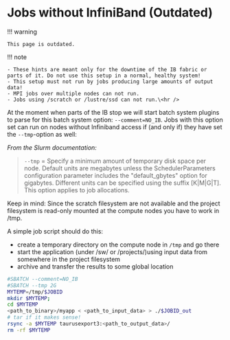 # Jobs without InfiniBand (Outdated)

!!! warning

    This page is outdated.

!!! note

    - These hints are meant only for the downtime of the IB fabric or
    parts of it. Do not use this setup in a normal, healthy system!
    - This setup must not run by jobs producing large amounts of output
    data!
    - MPI jobs over multiple nodes can not run.
    - Jobs using /scratch or /lustre/ssd can not run.\<hr />

At the moment when parts of the IB stop we will start batch system plugins to parse for this batch
system option: `--comment=NO_IB`. Jobs with this option set can run on nodes without
Infiniband access if (and only if) they have set the `--tmp`-option as well:

*From the Slurm documentation:*

>`--tmp` = Specify a minimum amount of temporary disk space per node.
>Default units are megabytes unless the SchedulerParameters configuration
>parameter includes the "default_gbytes" option for gigabytes. Different
>units can be specified using the suffix \[K\|M\|G\|T\]. This option
>applies to job allocations.

Keep in mind: Since the scratch filesystem are not available and the
project filesystem is read-only mounted at the compute nodes you have
to work in /tmp.

A simple job script should do this:

- create a temporary directory on the compute node in `/tmp` and go
  there
- start the application (under /sw/ or /projects/)using input data
  from somewhere in the project filesystem
- archive and transfer the results to some global location

```Bash
#SBATCH --comment=NO_IB
#SBATCH --tmp 2G
MYTEMP=/tmp/$JOBID
mkdir $MYTEMP;
cd $MYTEMP
<path_to_binary>/myapp < <path_to_input_data> > ./$JOBID_out
# tar if it makes sense!
rsync -a $MYTEMP taurusexport3:<path_to_output_data>/
rm -rf $MYTEMP
```
